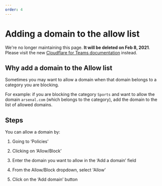 ```yaml
---
order: 4
---
```


# Adding a domain to the allow list

<Aside type='warning' header='⚠️ THIS PAGE IS OUTDATED'>

We're no longer maintaining this page. **It will be deleted on Feb 8, 2021**. Please visit the new [Cloudflare for Teams documentation](https://secret.wiki/cloudflare-one/teams-docs-changes) instead.

</Aside>

## Why add a domain to the Allow list
Sometimes you may want to allow a domain when that domain belongs to a category you are blocking.

For example: if you are blocking the category `Sports` and want to allow the domain `arsenal.com` (which belongs to the category), add the domain to the list of allowed domains.

## Steps
You can allow a domain by:

1. Going to ‘Policies’

2. Clicking on ‘Allow/Block’

3. Enter the domain you want to allow in the ‘Add a domain’ field

4. From the Allow/Block dropdown, select 'Allow’

5. Click on the ‘Add domain’ button